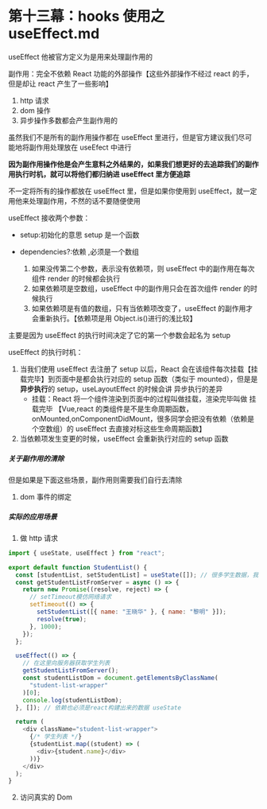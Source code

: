 # 第十三幕：hooks 使用之 useEffect.md

useEffect 他被官方定义为是用来处理副作用的

副作用：完全不依赖 React 功能的外部操作【这些外部操作不经过 react 的手，但是却让 react 产生了一些影响】

1. http 请求
2. dom 操作
3. 异步操作多数都会产生副作用的

虽然我们不是所有的副作用操作都在 useEffect 里进行，但是官方建议我们尽可能地将副作用处理放在 useEfect 中进行

**因为副作用操作他是会产生意料之外结果的，如果我们想更好的去追踪我们的副作用执行时机，就可以将他们都归纳进 useEffect 里方便追踪**

不一定将所有的操作都放在 useEffect 里，但是如果你使用到 useEffect，就一定用他来处理副作用，不然的话不要随便使用

useEffect 接收两个参数：

- setup:初始化的意思 setup 是一个函数
- dependencies?:依赖 ,必须是一个数组

  1. 如果没传第二个参数，表示没有依赖项，则 useEffect 中的副作用在每次组件 render 的时候都会执行
  2. 如果依赖项是空数组，useEffect 中的副作用只会在首次组件 render 的时候执行
  3. 如果依赖项是有值的数组，只有当依赖项改变了，useEffect 的副作用才会重新执行。【依赖项是用 Object.is()进行的浅比较】

主要是因为 useEffect 的执行时间决定了它的第一个参数会起名为 setup

useEffect 的执行时机：

1. 当我们使用 useEffect 去注册了 setup 以后，React 会在该组件每次挂载【挂载完毕】到页面中是都会执行对应的 setup 函数（类似于 mounted），但是是**异步执行**的 setup，useLayoutEffect 的时候会讲 异步执行的差异
   - 挂载：React 将一个组件渲染到页面中的过程叫做挂载，渲染完毕叫做 挂载完毕 【Vue,react 的类组件是不是生命周期函数，onMounted,onComponentDidMount，很多同学会把没有依赖（依赖是个空数组）的 useEffect 去直接对标这些生命周期函数】
2. 当依赖项发生变更的时候，useEffect 会重新执行对应的 setup 函数

##### 关于副作用的清除

但是如果是下面这些场景，副作用则需要我们自行去清除

1. dom 事件的绑定

##### 实际的应用场景

1. 做 http 请求

```js
import { useState, useEffect } from "react";

export default function StudentList() {
  const [studentList, setStudentList] = useState([]); // 很多学生数据，我们需要循环学生数据，然后生成div
  const getStudentListFromServer = async () => {
    return new Promise((resolve, reject) => {
      // setTimeout模仿网络请求
      setTimeout(() => {
        setStudentList([{ name: "王晓华" }, { name: "黎明" }]);
        resolve(true);
      }, 1000);
    });
  };

  useEffect(() => {
    // 在这里向服务器获取学生列表
    getStudentListFromServer();
    const studentListDom = document.getElementsByClassName(
      "student-list-wrapper"
    )[0];
    console.log(studentListDom);
  }, []); // 依赖也必须是react构建出来的数据 useState

  return (
    <div className="student-list-wrapper">
      {/* 学生列表 */}
      {studentList.map((student) => (
        <div>{student.name}</div>
      ))}
    </div>
  );
}
```

2. 访问真实的 Dom

